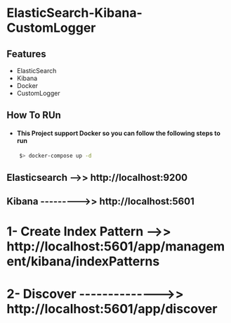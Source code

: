 # ElasticSearch-Kibana-CustomLogger

## Features
- ElasticSearch
- Kibana
- Docker
- CustomLogger


## How To RUn

- #### This Project support Docker so you can follow the following steps to run
```sh
    $> docker-compose up -d
```

## Elasticsearch -->> http://localhost:9200
## Kibana --------->> http://localhost:5601

# 1- Create Index Pattern -->> http://localhost:5601/app/management/kibana/indexPatterns
# 2- Discover -------------->> http://localhost:5601/app/discover